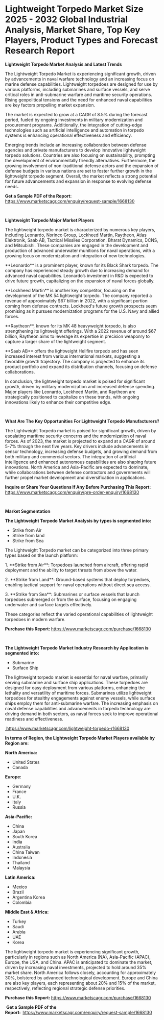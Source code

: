 <p><h1>Lightweight Torpedo Market Size 2025 - 2032 Global Industrial Analysis, Market Share, Top Key Players, Product Types and Forecast Research Report</h1></p><p><strong>Lightweight Torpedo Market Analysis and Latest Trends</strong></p>
<p><p>The Lightweight Torpedo Market is experiencing significant growth, driven by advancements in naval warfare technology and an increasing focus on marine defense capabilities. Lightweight torpedoes are designed for use by various platforms, including submarines and surface vessels, and serve critical roles in anti-submarine warfare and maritime security operations. Rising geopolitical tensions and the need for enhanced naval capabilities are key factors propelling market expansion.</p><p>The market is expected to grow at a CAGR of 8.5% during the forecast period, fueled by ongoing investments in military modernization and procurement programs. Additionally, the integration of cutting-edge technologies such as artificial intelligence and automation in torpedo systems is enhancing operational effectiveness and efficiency.</p><p>Emerging trends include an increasing collaboration between defense agencies and private manufacturers to develop innovative lightweight torpedo solutions. Countries are also focusing on sustainability, prompting the development of environmentally friendly alternatives. Furthermore, the growing involvement of non-traditional defense actors and the expansion of defense budgets in various nations are set to foster further growth in the lightweight torpedo segment. Overall, the market reflects a strong potential for future advancements and expansion in response to evolving defense needs.</p></p>
<p><strong>Get a Sample PDF of the Report:&nbsp;</strong> <a href="https://www.marketscagr.com/enquiry/request-sample/1668130?utm_campaign=3291&utm_medium=2&utm_source=Github&utm_content=ia&utm_term=17042025&utm_id=lightweight-torpedo">https://www.marketscagr.com/enquiry/request-sample/1668130</a></p>
<p>&nbsp;</p>
<p><strong>Lightweight Torpedo Major Market Players</strong></p>
<p><p>The lightweight torpedo market is characterized by numerous key players, including Leonardo, Norinco Group, Lockheed Martin, Raytheon, Atlas Elektronik, Saab AB, Tactical Missiles Corporation, Bharat Dynamics, DCNS, and Mitsubishi. These companies are engaged in the development and production of advanced underwater munitions for naval operations, with a growing focus on modernization and integration of new technologies.</p><p>**Leonardo** is a prominent player, known for its Black Shark torpedo. The company has experienced steady growth due to increasing demand for advanced naval capabilities. Leonardo’s investment in R&D is expected to drive future growth, capitalizing on the expansion of naval forces globally.</p><p>**Lockheed Martin** is another key competitor, focusing on the development of the MK 54 lightweight torpedo. The company reported a revenue of approximately $67 billion in 2022, with a significant portion coming from defense contracts. Lockheed's future growth prospects seem promising as it pursues modernization programs for the U.S. Navy and allied forces.</p><p>**Raytheon**, known for its MK 48 heavyweight torpedo, is also strengthening its lightweight offerings. With a 2022 revenue of around $67 billion, Raytheon aims to leverage its expertise in precision weaponry to capture a larger share of the lightweight segment.</p><p>**Saab AB** offers the lightweight Hellfire torpedo and has seen increased interest from various international markets, suggesting a favorable growth trajectory. The company is projected to enhance its product portfolio and expand its distribution channels, focusing on defense collaborations.</p><p>In conclusion, the lightweight torpedo market is poised for significant growth, driven by military modernization and increased defense spending. Major players like Leonardo, Lockheed Martin, and Raytheon are strategically positioned to capitalize on these trends, with ongoing innovations likely to enhance their competitive edge.</p></p>
<p>&nbsp;</p>
<p><strong>What Are The Key Opportunities For Lightweight Torpedo Manufacturers?</strong></p>
<p><p>The Lightweight Torpedo market is poised for significant growth, driven by escalating maritime security concerns and the modernization of naval forces. As of 2023, the market is projected to expand at a CAGR of around 5-7% through the next five years. Key drivers include advancements in sensor technology, increasing defense budgets, and growing demand from both military and commercial sectors. The integration of artificial intelligence and enhanced autonomous capabilities are also shaping future innovations. North America and Asia-Pacific are expected to dominate, while collaborations between defense contractors and governments will further propel market development and diversification in applications.</p></p>
<p><strong>Inquire or Share Your Questions If Any Before Purchasing This Report:</strong> <a href="https://www.marketscagr.com/enquiry/pre-order-enquiry/1668130?utm_campaign=3291&utm_medium=2&utm_source=Github&utm_content=ia&utm_term=17042025&utm_id=lightweight-torpedo">https://www.marketscagr.com/enquiry/pre-order-enquiry/1668130</a></p>
<p>&nbsp;</p>
<p><strong>Market Segmentation</strong></p>
<p><strong>The Lightweight Torpedo Market Analysis by types is segmented into:</strong></p>
<p><ul><li>Strike from Air</li><li>Strike from land</li><li>Strike from Sea</li></ul></p>
<p><p>The Lightweight Torpedo market can be categorized into three primary types based on the launch platform: </p><p>1. **Strike from Air**: Torpedoes launched from aircraft, offering rapid deployment and the ability to target threats from above the water.</p><p>   </p><p>2. **Strike from Land**: Ground-based systems that deploy torpedoes, enabling tactical support for naval operations without direct sea access. </p><p>3. **Strike from Sea**: Submarines or surface vessels that launch torpedoes submerged or from the surface, focusing on engaging underwater and surface targets effectively. </p><p>These categories reflect the varied operational capabilities of lightweight torpedoes in modern warfare.</p></p>
<p><strong>Purchase this Report:&nbsp;</strong><a href="https://www.marketscagr.com/purchase/1668130?utm_campaign=3291&utm_medium=2&utm_source=Github&utm_content=ia&utm_term=17042025&utm_id=lightweight-torpedo">https://www.marketscagr.com/purchase/1668130</a></p>
<p>&nbsp;</p>
<p><strong>The Lightweight Torpedo Market Industry Research by Application is segmented into:</strong></p>
<p><ul><li>Submarine</li><li>Surface Ship</li></ul></p>
<p><p>The lightweight torpedo market is essential for naval warfare, primarily serving submarine and surface ship applications. These torpedoes are designed for easy deployment from various platforms, enhancing the lethality and versatility of maritime forces. Submarines utilize lightweight torpedoes for stealthy engagements against enemy vessels, while surface ships employ them for anti-submarine warfare. The increasing emphasis on naval defense capabilities and advancements in torpedo technology are driving demand in both sectors, as naval forces seek to improve operational readiness and effectiveness.</p></p>
<p><a href="https://www.marketscagr.com/lightweight-torpedo-r1668130?utm_campaign=3291&utm_medium=2&utm_source=Github&utm_content=ia&utm_term=17042025&utm_id=lightweight-torpedo">&nbsp;https://www.marketscagr.com/lightweight-torpedo-r1668130</a></p>
<p><strong>In terms of Region, the Lightweight Torpedo Market Players available by Region are:</strong></p>
<p>
    <p> <strong> North America: </strong>
        <ul>
            <li>United States</li>
            <li>Canada</li>
        </ul>
        </p> 
    <p> <strong> Europe: </strong>
        <ul>
            <li>Germany</li>
            <li>France</li>
            <li>U.K.</li>
            <li>Italy</li>
            <li>Russia</li>
        </ul>
        </p> 
    <p> <strong> Asia-Pacific: </strong>
        <ul>
            <li>China</li>
            <li>Japan</li>
            <li>South Korea</li>
            <li>India</li>
            <li>Australia</li>
            <li>China Taiwan</li>
            <li>Indonesia</li>
            <li>Thailand</li>
            <li>Malaysia</li>
        </ul>
        </p> 
    <p> <strong> Latin America: </strong>
        <ul>
            <li>Mexico</li>
            <li>Brazil</li>
            <li>Argentina Korea</li>
            <li>Colombia</li>
        </ul>
        </p> 
    <p> <strong> Middle East & Africa: </strong>
        <ul>
            <li>Turkey</li>
            <li>Saudi</li>
            <li>Arabia</li>
            <li>UAE</li>
            <li>Korea</li>
        </ul>
    </p>
    </p>
<p><p>The lightweight torpedo market is experiencing significant growth, particularly in regions such as North America (NA), Asia-Pacific (APAC), Europe, the USA, and China. APAC is anticipated to dominate the market, driven by increasing naval investments, projected to hold around 35% market share. North America follows closely, accounting for approximately 30%, bolstered by advanced technological development. Europe and China are also key players, each representing about 20% and 15% of the market, respectively, reflecting regional strategic defense priorities.</p></p>
<p><strong>Purchase this Report: </strong><a href="https://www.marketscagr.com/purchase/1668130?utm_campaign=3291&utm_medium=2&utm_source=Github&utm_content=ia&utm_term=17042025&utm_id=lightweight-torpedo">https://www.marketscagr.com/purchase/1668130</a></p>
<p>&nbsp;<strong>Get a Sample PDF of the Report:&nbsp;&nbsp;</strong><a href="https://www.marketscagr.com/enquiry/request-sample/1668130?utm_campaign=3291&utm_medium=2&utm_source=Github&utm_content=ia&utm_term=17042025&utm_id=lightweight-torpedo">https://www.marketscagr.com/enquiry/request-sample/1668130</a></p>
<p><strong></strong></p>
<p><p></p><p></p><p></p></p>